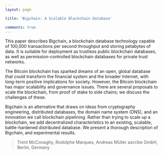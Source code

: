 ```yaml
---
layout: page

title: 'Bigchain: A Scalable Blockchain Database'

comments: true
---
```


This paper describes Bigchain, a blockchain database technology capable of 100,000 transactions per second throughput and storing petabytes of data. It is suitable for deployment as trustless public blockchain databases, as well as permission-controlled blockchain databases for private trust networks.

The Bitcoin blockchain has sparked dreams of an open, global database that could transform the financial system and the broader Internet, with long-term positive implications for society. However, the Bitcoin blockchain has major scalability and governance issues. There are several proposals to scale the blockchain, from proof of stake to side chains; we discuss the challenges of these.

Bigchain is an alternative that draws on ideas from cryptography engineering, distributed databases, the domain name system (DNS), and an innovation we call blockchain pipelining. Rather than trying to scale up a blockchain, we add decentralized characteristics to an existing, scalable, battle-hardened distributed database. We present a thorough description of Bigchain, and experimental results.

> Trent McConaghy, Rodolphe Marques, Andreas Müller
> ascribe GmbH, Berlin, Germany
